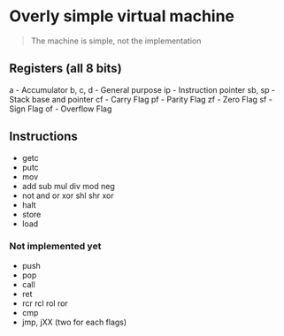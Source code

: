 # Overly simple virtual machine

> The machine is simple, not the implementation

## Registers (all 8 bits)

a       - Accumulator
b, c, d - General purpose
ip      - Instruction pointer
sb, sp  - Stack base and pointer
cf      - Carry Flag
pf      - Parity Flag
zf      - Zero Flag
sf      - Sign Flag
of      - Overflow Flag

## Instructions

 * getc
 * putc
 * mov
 * add sub mul div mod neg
 * not and or xor shl shr xor
 * halt
 * store
 * load

### Not implemented yet

 * push
 * pop
 * call
 * ret
 * rcr rcl rol ror
 * cmp
 * jmp, jXX (two for each flags)

